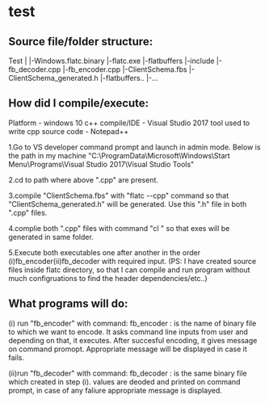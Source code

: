 # test
Source file/folder structure:
----------------------------

Test
|
|-Windows.flatc.binary
	|-flatc.exe
	|-flatbuffers
		|-include
			|-fb_decoder.cpp
			|-fb_encoder.cpp
			|-ClientSchema.fbs
			|-ClientSchema_generated.h
			|-flatbuffers..
				|-...
				
				
How did I compile/execute:
------------------------
Platform - windows 10
c++ compile/IDE - Visual Studio 2017
tool used to write cpp source code - Notepad++			

1.Go to VS developer command prompt and launch in admin mode.
Below is the path in my machine
"C:\ProgramData\Microsoft\Windows\Start Menu\Programs\Visual Studio 2017\Visual Studio Tools"

2.cd to path where above ".cpp"	are present.

3.compile "ClientSchema.fbs" with "flatc --cpp" command so that "ClientSchema_generated.h" will be generated.
Use this ".h" file in both ".cpp" files.

4.complie both ".cpp" files with command "cl <source file name>"  so that exes will be generated in same folder.

5.Execute both executables one after another in the order	(i)fb_encoder(ii)fb_decoder with required input.
(PS: I have created source files inside flatc directory, so that I can compile and run program without much configruations to find the header dependencies/etc..)

What programs will do:
---------------------
(i) run "fb_encoder" with command: fb_encoder <binary file path>
 <binary file path>: is the name of binary file to which we want to encode.
 It asks command line inputs from user and depending on that, it executes.
 After succesful encoding, it gives message on command promopt.
 Appropriate message will be displayed in case it fails.
 
 (ii)run "fb_decoder" with command: fb_decoder <binary file path>
 <binary file path>: is the same  binary file which created in step (i).
 values are deoded and printed on command prompt, in case of any faliure appropriate message is displayed.
 
 
